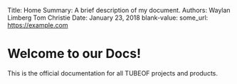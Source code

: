 Title:   Home
Summary: A brief description of my document.
Authors: Waylan Limberg
         Tom Christie
Date:    January 23, 2018
blank-value:
some_url: https://example.com

# Welcome to our Docs!

This is the official documentation for all TUBEOF projects and products.

